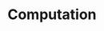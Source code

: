 ---
layout: category
title: Computation
permalink: "/category/computation"
category: computation
---